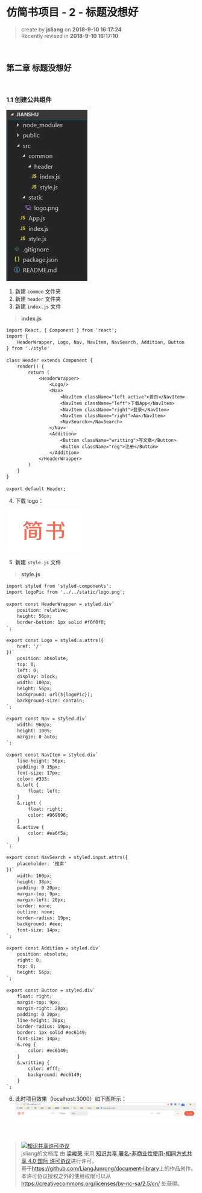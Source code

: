 # 仿简书项目 - 2 - 标题没想好
> create by **jsliang** on **2018-9-10 16:17:24**  
> Recently revised in **2018-9-10 16:17:10**

<br>

## 第二章 标题没想好

<br>

### 1.1 创建公共组件

![图](../../public-repertory/img/js-react-jianshu-chapter2-1.png)

1. 新建 `common` 文件夹
2. 新建 `header` 文件夹
3. 新建 `index.js` 文件

> **index.js**
```
import React, { Component } from 'react';
import {
    HeaderWrapper, Logo, Nav, NavItem, NavSearch, Addition, Button
} from './style'

class Header extends Component {
    render() {
        return (
            <HeaderWrapper>
                <Logo/>
                <Nav>
                    <NavItem className="left active">首页</NavItem>
                    <NavItem className="left">下载App</NavItem>
                    <NavItem className="right">登录</NavItem>
                    <NavItem className="right">Aa</NavItem>
                    <NavSearch></NavSearch>
                </Nav>
                <Addition>
                    <Button className="writting">写文章</Button>
                    <Button className="reg">注册</Button>
                </Addition>
            </HeaderWrapper>
        )
    }
}

export default Header;
```
4. 下载 logo：

![图](./code/jianshu/src/static/logo.png)

5. 新建 `style.js` 文件
> **style.js**
```
import styled from 'styled-components';
import logoPic from '../../static/logo.png';

export const HeaderWrapper = styled.div`
    position: relative;
    height: 56px;
    border-bottom: 1px solid #f0f0f0;
`;

export const Logo = styled.a.attrs({
    href: '/'
})`
    position: absolute;
    top: 0;
    left: 0;
    display: block;
    width: 100px;
    height: 56px;
    background: url(${logoPic});
    background-size: contain;
`;

export const Nav = styled.div`
    width: 960px;
    height: 100%;
    margin: 0 auto;
`;

export const NavItem = styled.div`
    line-height: 56px;
    padding: 0 15px;
    font-size: 17px;
    color: #333;
    &.left {
        float: left;
    }
    &.right {
        float: right;
        color: #969696;
    }
    &.active {
        color: #ea6f5a;
    }
`;

export const NavSearch = styled.input.attrs({
    placeholder: '搜索'
})`
    width: 160px;
    height: 38px;
    padding: 0 20px;
    margin-top: 9px;
    margin-left: 20px;
    border: none;
    outline: none;
    border-radius: 19px;
    background: #eee;
    font-size: 14px;
`;

export const Addition = styled.div`
    position: absolute;
    right: 0;
    top: 0;
    height: 56px;
`;

export const Button = styled.div`
    float: right;
    margin-top: 9px;
    margin-right: 20px;
    padding: 0 20px;
    line-height: 38px; 
    border-radius: 19px;
    border: 1px solid #ec6149;
    font-size: 14px;
    &.reg {
        color: #ec6149;
    }
    &.writting {
        color: #fff;
        background: #ec6149;
    }
`;
```
6. 此时项目效果（localhost:3000）如下图所示：
![图](../../public-repertory/img/js-react-jianshu-chapter2-2.png)

<br>

> <a rel="license" href="http://creativecommons.org/licenses/by-nc-sa/4.0/"><img alt="知识共享许可协议" style="border-width:0" src="https://i.creativecommons.org/l/by-nc-sa/4.0/88x31.png" /></a><br /><span xmlns:dct="http://purl.org/dc/terms/" property="dct:title">jsliang的文档库</span> 由 <a xmlns:cc="http://creativecommons.org/ns#" href="https://github.com/LiangJunrong/document-library" property="cc:attributionName" rel="cc:attributionURL">梁峻荣</a> 采用 <a rel="license" href="http://creativecommons.org/licenses/by-nc-sa/4.0/">知识共享 署名-非商业性使用-相同方式共享 4.0 国际 许可协议</a>进行许可。<br />基于<a xmlns:dct="http://purl.org/dc/terms/" href="https://github.com/LiangJunrong/document-library" rel="dct:source">https://github.com/LiangJunrong/document-library</a>上的作品创作。<br />本许可协议授权之外的使用权限可以从 <a xmlns:cc="http://creativecommons.org/ns#" href="https://creativecommons.org/licenses/by-nc-sa/2.5/cn/" rel="cc:morePermissions">https://creativecommons.org/licenses/by-nc-sa/2.5/cn/</a> 处获得。